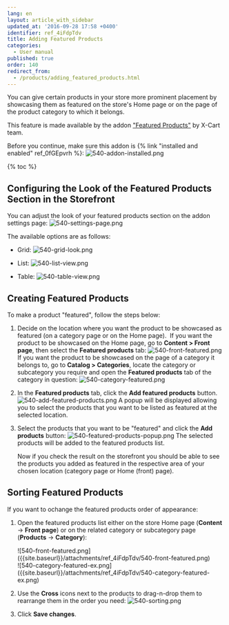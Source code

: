 ```yaml
---
lang: en
layout: article_with_sidebar
updated_at: '2016-09-28 17:58 +0400'
identifier: ref_4iFdpTdv
title: Adding Featured Products
categories:
  - User manual
published: true
order: 140
redirect_from:
  - /products/adding_featured_products.html
---
```

You can give certain products in your store more prominent placement by showcasing them as featured on the store's Home page or on the page of the product category to which it belongs. 

This feature is made available by the addon ["Featured Products"](https://market.x-cart.com/addons/featured-products.html "Adding featured products") by X-Cart team. 

Before you continue, make sure this addon is {% link "installed and enabled" ref_0fGEpvrh %}:
![540-addon-installed.png]({{site.baseurl}}/attachments/ref_4iFdpTdv/540-addon-installed.png)

{% toc %}

## Configuring the Look of the Featured Products Section in the Storefront

You can adjust the look of your featured products section on the addon settings page:
![540-settings-page.png]({{site.baseurl}}/attachments/ref_4iFdpTdv/540-settings-page.png)

The available options are as follows:

*   Grid:
    ![540-grid-look.png]({{site.baseurl}}/attachments/ref_4iFdpTdv/540-grid-look.png)

*   List:
    ![540-list-view.png]({{site.baseurl}}/attachments/ref_4iFdpTdv/540-list-view.png)

*   Table:
    ![540-table-view.png]({{site.baseurl}}/attachments/ref_4iFdpTdv/540-table-view.png)

## Creating Featured Products

To make a product "featured", follow the steps below:

1.  Decide on the location where you want the product to be showcased as featured (on a category page or on the Home page). 
    If you want the product to be showcased on the Home page, go to **Content > Front page**, then select the **Featured products** tab:
    ![540-front-featured.png]({{site.baseurl}}/attachments/ref_4iFdpTdv/540-front-featured.png)
    If you want the product to be showcased on the page of a category it belongs to, go to **Catalog > Categories**, locate the category or subcategory you require and open the **Featured products** tab of the category in question:
    ![540-category-featured.png]({{site.baseurl}}/attachments/ref_4iFdpTdv/540-category-featured.png)

2.  In the **Featured products** tab, click the **Add featured products** button.
    ![540-add-featured-products.png]({{site.baseurl}}/attachments/ref_4iFdpTdv/540-add-featured-products.png)
    A popup will be displayed allowing you to select the products that you want to be listed as featured at the selected location. 
    
3.  Select the products that you want to be "featured" and click the **Add products** button:
    ![540-featured-products-popup.png]({{site.baseurl}}/attachments/ref_4iFdpTdv/540-featured-products-popup.png)
    The selected products will be added to the featured products list.
   

    Now if you check the result on the storefront you should be able to see the products you added as featured in the respective area of your chosen location (category page or Home (front) page).

## Sorting Featured Products

If you want to ochange the featured products order of appearance:

1. Open the featured products list either on the store Home page (**Content** -> **Front page**) or on the related category or subcategory page (**Products** -> **Category**):
   <div class="ui stackable two column grid">
      <div class="column" markdown="span">![540-front-featured.png]({{site.baseurl}}/attachments/ref_4iFdpTdv/540-front-featured.png)</div>
      <div class="column" markdown="span">![540-category-featured-ex.png]({{site.baseurl}}/attachments/ref_4iFdpTdv/540-category-featured-ex.png)</div>
   </div>

2. Use the **Cross** icons next to the products to drag-n-drop them to rearrange them in the order you need:
   ![540-sorting.png]({{site.baseurl}}/attachments/ref_4iFdpTdv/540-sorting.png)

3. Click **Save changes**.